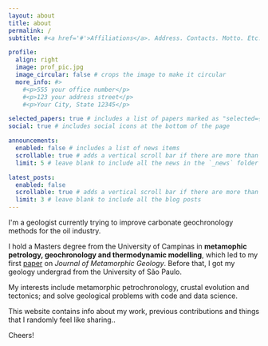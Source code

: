 ```yaml
---
layout: about
title: about
permalink: /
subtitle: #<a href='#'>Affiliations</a>. Address. Contacts. Motto. Etc.

profile:
  align: right
  image: prof_pic.jpg
  image_circular: false # crops the image to make it circular
  more_info: #>
    #<p>555 your office number</p>
    #<p>123 your address street</p>
    #<p>Your City, State 12345</p>

selected_papers: true # includes a list of papers marked as "selected={true}"
social: true # includes social icons at the bottom of the page

announcements:
  enabled: false # includes a list of news items
  scrollable: true # adds a vertical scroll bar if there are more than 3 news items
  limit: 5 # leave blank to include all the news in the `_news` folder

latest_posts:
  enabled: false
  scrollable: true # adds a vertical scroll bar if there are more than 3 new posts items
  limit: 3 # leave blank to include all the blog posts
---
```


I'm a geologist currently trying to improve carbonate geochronology methods for the oil industry.

I hold a Masters degree from the University of Campinas in **metamophic petrology, geochronology and thermodynamic modelling**, which led to my first [paper]((https://onlinelibrary.wiley.com/doi/10.1111/jmg.70007)) on _Journal of Metamorphic Geology_. Before that, I got my geology undergrad from the University of São Paulo.

My interests include metamorphic petrochronology, crustal evolution and tectonics; and solve geological problems with code and data science.

This website contains info about my work, previous contributions and things that I randomly feel like sharing..

Cheers!